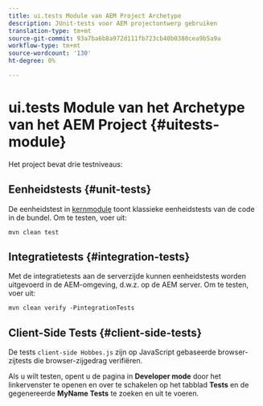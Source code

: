 ```yaml
---
title: ui.tests Module van AEM Project Archetype
description: JUnit-tests voor AEM projectontwerp gebruiken
translation-type: tm+mt
source-git-commit: 93a7ba6b8a972d111fb723cb40b0380cea9b5a9a
workflow-type: tm+mt
source-wordcount: '130'
ht-degree: 0%

---
```



# ui.tests Module van het Archetype van het AEM Project {#uitests-module}

Het project bevat drie testniveaus:

## Eenheidstests {#unit-tests}

De eenheidstest in [kernmodule](core.md) toont klassieke eenheidstests van de code in de bundel. Om te testen, voer uit:

```
mvn clean test
```

## Integratietests {#integration-tests}

Met de integratietests aan de serverzijde kunnen eenheidstests worden uitgevoerd in de AEM-omgeving, d.w.z. op de AEM server. Om te testen, voer uit:

```
mvn clean verify -PintegrationTests
```

## Client-Side Tests {#client-side-tests}

De tests `client-side Hobbes.js` zijn op JavaScript gebaseerde browser-zijtests die browser-zijgedrag verifiëren.

Als u wilt testen, opent u de pagina in **Developer mode** door het linkervenster te openen en over te schakelen op het tabblad **Tests** en de gegenereerde **MyName Tests** te zoeken en uit te voeren.
